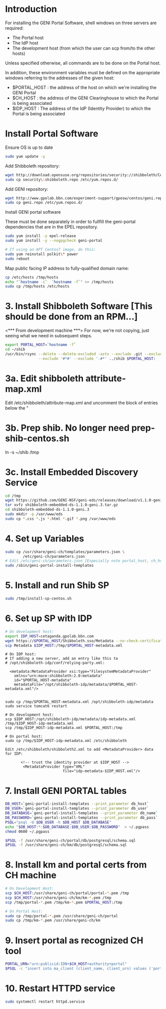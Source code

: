 # Introduction

For installing the GENI Portal Software, shell windows on three servers are required:
 * The Portal host 
 * The IdP host
 * The development host (from which the user can scp from/to the other hosts)

Unless specified otherwise, all commands are to be done on the Portal host.

In addition, these environment variables must be defined on the appropriate windows referring to the addresses of the given host:
 * $PORTAL_HOST : the address of the host on which we're installing the GENI Portal
 * $CH_HOST : the address of the GENI Clearinghouse to which the Portal is being associated
 * $IDP_HOST : The address of the IdP (Identity Provider) to which the Portal is being associated

# Install Portal Software

Ensure OS is up to date

```bash
sudo yum update -y
```

Add Shibboleth repository:

```bash
wget http://download.opensuse.org/repositories/security://shibboleth/CentOS_7/security:shibboleth.repo
sudo cp security\:shibboleth.repo /etc/yum.repos.d/
```

Add GENI repository:

```bash
wget http://www.gpolab.bbn.com/experiment-support/gposw/centos/geni.repo
sudo cp geni.repo /etc/yum.repos.d/
```

Install GENI portal software

These must be done separately in order to fullfill the geni-portal
dependencies that are in the EPEL repository.

```bash
sudo yum install -y epel-release
sudo yum install -y --nogpgcheck geni-portal

```

```bash
# If using an APT Centos7 image, do this:
sudo yum reinstall polkit\* power
sudo reboot
```


Map public facing IP address to fully-qualified domain name:

```bash
cp /etc/hosts /tmp/hosts
echo "`hostname -i`  `hostname -f`" >> /tmp/hosts
sudo cp /tmp/hosts /etc/hosts
```


# 3. Install Shibboleth Software [This should be done from an RPM...]
<*** From development machine ***>
For now, we're not copying, just seeing what we need in subsequent steps.
```bash
export PORTAL_HOST=`hostname -f`
cd ~/shib
/usr/bin/rsync --delete --delete-excluded -aztv --exclude .git --exclude '*~' \
               --exclude '#*#' --exclude '.#*' ../shib $PORTAL_HOST:
```

# 3a. Edit shibboleth attribute-map.xml
Edit /etc/shibboleth/attribute-map.xml and uncomment the block of <Attribute> entries
below the "<!-- Examples of LDAP-based attributes, uncomment to use these ... -->

# 3b. Prep shib. No longer need prep-shib-centos.sh
ln -s ~/shib /tmp

# 3c. Install Embedded Discovery Service
```bash
cd /tmp
wget https://github.com/GENI-NSF/geni-eds/releases/download/v1.1.0-geni.3/shibboleth-embedded-ds-1.1.0-geni.3.tar.gz
tar xvfz shibboleth-embedded-ds-1.1.0-geni.3.tar.gz
cd shibboleth-embedded-ds-1.1.0-geni.3
sudo mkdir -p /var/www/eds
sudo cp *.css *.js *.html *.gif *.png /var/www/eds

```

# 4. Set up Variables
```bash
sudo cp /usr/share/geni-ch/templates/parameters.json \
        /etc/geni-ch/parameters.json
# Edit /etc/geni-ch/parameters.json [Especially note portal_host, ch_host and db_host]
sudo /sbin/geni-portal-install-templates
```

# 5. Install and run Shib SP
```bash
sudo /tmp/install-sp-centos.sh
```

# 6. Set up SP with IDP

```bash
# On development host:
export IDP_HOST=cetaganda.gpolab.bbn.com
wget https://$PORTAL_HOST/Shibboleth.sso/Metadata --no-check-certificate
scp Metadata $IDP_HOST:/tmp/$PORTAL_HOST-metadata.xml
```

```
# On IDP host:
# If adding a new server, add an entry like this to
# /opt/shibboleth-idp/conf/relying-party.xml:

  <metadata:MetadataProvider xsi:type="FilesystemMetadataProvider"
    xmlns="urn:mace:shibboleth:2.0:metadata"
    id="$PORTAL_HOST-metadata"
    metadataFile="/opt/shibboleth-idp/metadata/$PORTAL_HOST-metadata.xml"/>


sudo cp /tmp/$PORTAL_HOST-metadata.xml /opt/shibboleth-idp/metadata
sudo service tomcat6 restart
```

```
# On development host:
scp $IDP_HOST:/opt/shibboleth-idp/metadata/idp-metadata.xml  /tmp/$IDP_HOST-idp-metadata.xml 
scp /tmp/$IDP_HOST-idp-metadata.xml $PORTAL_HOST:/tmp
```

``` 
# On portal host:
sudo cp /tmp/$IDP_HOST-idp-metadata.xml /etc/shibboleth

Edit /etc/shibboleth/shibboleth2.xml to add <MetadataProvider> data for IDP:

       <!-- trust the identity provider at $IDP_HOST -->
        <MetadataProvider type="XML"
                          file="idp-metadata-$IDP_HOST.xml"/>
```



# 7. Install GENI PORTAL tables
```bash
DB_HOST=`geni-portal-install-templates --print_parameter db_host`
DB_USER=`geni-portal-install-templates --print_parameter db_user`
DB_DATABASE=`geni-portal-install-templates --print_parameter db_name`
DB_PASSWORD=`geni-portal-install-templates --print_parameter db_pass`
PSQL="psql -U $DB_USER -h $DB_HOST $DB_DATABASE"
echo "$DB_HOST:*:$DB_DATABASE:$DB_USER:$DB_PASSWORD"  > ~/.pgpass
chmod 0600 ~/.pgpass

$PSQL -f /usr/share/geni-ch/portal/db/postgresql/schema.sql
$PSQL -f /usr/share/geni-ch/km/db/postgresql/schema.sql
```

# 8. Install km and portal certs from CH machine
```bash
# On Development Host:
scp $CH_HOST:/usr/share/geni-ch/portal/portal-*.pem /tmp
scp $CH_HOST:/usr/share/geni-ch/km/km-*.pem /tmp
scp /tmp/portal-*.pem /tmp/km-*.pem $PORTAL_HOST:/tmp

# On Portal Host:
sudo cp /tmp/portal-*.pem /usr/share/geni-ch/portal
sudo cp /tmp/km-*.pem /usr/share/geni-ch/km
```

# 9. Insert portal as recognized CH tool
```bash
PORTAL_URN="urn:publicid:IDN+$CH_HOST+authority+portal"
$PSQL -c "insert into ma_client (client_name, client_urn) values ('portal', '$PORTAL_URN')"
```

# 10. Restart HTTPD service
```bash
sudo systemctl restart httpd.service
```

